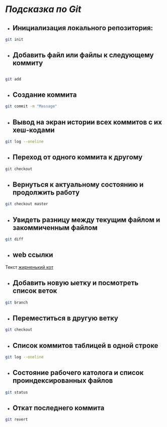 # _Подсказка по Git_
* ## Инициализация локального репозитория:
```sh
git init
```
* ## Добавить файл или файлы к следующему коммиту
```sh

git add
```

* ## Cоздание коммита
```sh
git commit -m "Massage"
```
* ## Вывод на экран истории всех коммитов с их хеш-кодами
```sh
git log --oneline
```
* ## Переход от одного коммита к другому
```sh
git checkout
```
* ## Вернуться к актуальному состоянию и продолжить работу
```sh
git checkout master
```
* ## Увидеть разницу между текущим файлом и закоммиченным файлом
```sh
git diff
```
* ## web ссылки
Текст [жирненький кот](кот.jpg)

* ## Добавить новую ыетку и посмотреть список веток
```sh
git branch
```
* ## Переместиться в другую ветку 
```sh
git checkout
```
* ## Список коммитов таблицей в одной строке
```sh
git log --oneline 
```
* ## Состояние рабочего католога и список проиндексированных файлов
```sh
git status
```
* ## Откат последнего коммита
```sh
git revert
```